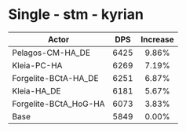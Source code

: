 # Single - stm - kyrian
| Actor | DPS | Increase |
|---|:---:|:---:|
|Pelagos-CM-HA_DE|6425|9.86%|
|Kleia-PC-HA|6269|7.19%|
|Forgelite-BCtA-HA_DE|6251|6.87%|
|Kleia-HA_DE|6181|5.67%|
|Forgelite-BCtA_HoG-HA|6073|3.83%|
|Base|5849|0.00%|
